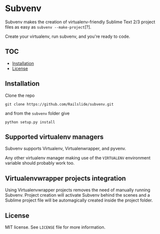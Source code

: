 Subvenv
=======

Subvenv makes the creation of virtualenv-friendly Sublime Text 2/3 project files as easy as
`subvenv --make-project`[?].

Create your virtualenv, run subvenv, and you're ready to code.


TOC
---
* [Installation](#installation)
* [License](#license)

Installation
------------

Clone the repo

    git clone https://github.com/Railslide/subvenv.git

and from the `subvenv` folder give

    python setup.py install


Supported virtualenv managers
-----------------------------

Subvenv supports Virtualenv, Virtualenwrapper, and pyvenv.

Any other virtualenv manager making use of the `VIRTUALENV` environment variable should probably work too.


Virtualenvwrapper projects integration
--------------------------------------

Using Virtualenvwrapper projects removes the need of manually running Subvenv. Project creation will activate Subvenv behind the scenes and a Sublime project file will be automagically created inside the project folder.


License
-------

MIT license. See `LICENSE` file for more information.
